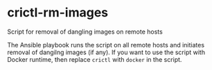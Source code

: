 # crictl-rm-images
Script for removal of dangling images on remote hosts

The Ansible playbook runs the script on all remote hosts and initiates removal of dangilng images (if any). If you want to use the script with Docker runtime, then replace `crictl` with `docker` in the script.
